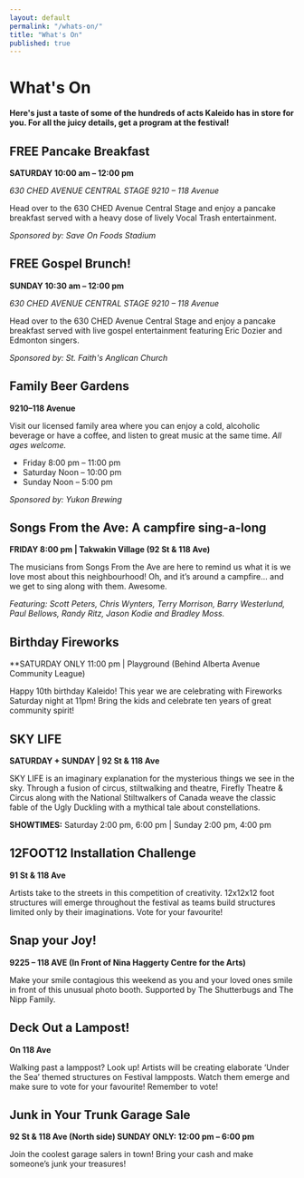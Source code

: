```yaml
---
layout: default
permalink: "/whats-on/"
title: "What's On"
published: true
---
```





# What's On
**Here's just a taste of some of the hundreds of acts Kaleido has in store for you. For all the juicy details, get a program at the festival!**

## FREE Pancake Breakfast
**SATURDAY 10:00 am – 12:00 pm**

*630 CHED AVENUE CENTRAL STAGE 9210 – 118 Avenue*

Head over to the 630 CHED Avenue Central Stage and enjoy a pancake breakfast served with a heavy dose of lively Vocal Trash entertainment. 

_Sponsored by: Save On Foods Stadium_

## FREE Gospel Brunch!
**SUNDAY 10:30 am – 12:00 pm**

*630 CHED AVENUE CENTRAL STAGE 9210 – 118 Avenue*

Head over to the 630 CHED Avenue Central Stage and enjoy a pancake breakfast served with live gospel entertainment featuring Eric Dozier and Edmonton singers. 

_Sponsored by: St. Faith's Anglican Church_


## Family Beer Gardens
**9210–118 Avenue**

Visit our licensed family area where you can enjoy a cold, alcoholic beverage or have a coffee, and listen to great music at the same time. *All ages welcome.*

* Friday 8:00 pm – 11:00 pm
* Saturday Noon – 10:00 pm
* Sunday Noon – 5:00 pm

_Sponsored by: Yukon Brewing_

## Songs From the Ave: A campfire sing-a-long
**FRIDAY 8:00 pm | Takwakin Village (92 St & 118 Ave)**

The musicians from Songs From the Ave are here to remind us what it is we love most about this neighbourhood! Oh, and it’s around a campfire... and we get to sing along with them. Awesome.

_Featuring: Scott Peters, Chris Wynters, Terry Morrison, Barry Westerlund, Paul Bellows, Randy Ritz, Jason Kodie and Bradley Moss._

## Birthday Fireworks
**SATURDAY ONLY 11:00 pm | Playground (Behind Alberta Avenue Community League)  

Happy 10th birthday Kaleido! This year we are celebrating with Fireworks Saturday night at 11pm! Bring the kids and celebrate ten years of great community spirit!

## SKY LIFE
**SATURDAY + SUNDAY | 92 St & 118 Ave**

SKY LIFE is an imaginary explanation for the mysterious things we see in the sky. Through a fusion of circus, 
stiltwalking and theatre, Firefly Theatre & Circus along with the National Stiltwalkers of Canada weave the classic fable of the 
Ugly Duckling with a mythical tale about constellations. 

**SHOWTIMES:** Saturday 2:00 pm, 6:00 pm | Sunday 2:00 pm, 4:00 pm


## 12FOOT12 Installation Challenge
**91 St & 118 Ave**

Artists take to the streets in this competition of creativity. 12x12x12 foot structures will emerge throughout the festival as teams build structures limited only by their imaginations. Vote for your favourite!

## Snap your Joy!
**9225 – 118 AVE (In Front of Nina Haggerty Centre for the Arts)**

Make your smile contagious this weekend as you and your loved ones smile in front of this unusual photo booth. Supported by The Shutterbugs and The Nipp Family.

## Deck Out a Lampost!
**On 118 Ave**

Walking past a lamppost? Look up! Artists will be creating elaborate ‘Under the Sea’ themed structures on Festival lampposts. Watch them emerge and make sure to vote for your favourite! Remember to vote!

## Junk in Your Trunk Garage Sale
**92 St & 118 Ave (North side) SUNDAY ONLY: 12:00 pm – 6:00 pm**

Join the coolest garage salers in town! Bring your cash and make someone’s junk your treasures!

